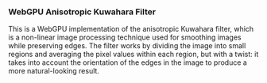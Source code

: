 ### WebGPU Anisotropic Kuwahara Filter

This is a WebGPU implementation of the anisotropic Kuwahara filter, which is a non-linear image processing technique used for smoothing images while preserving edges. The filter works by dividing the image into small regions and averaging the pixel values within each region, but with a twist: it takes into account the orientation of the edges in the image to produce a more natural-looking result.
